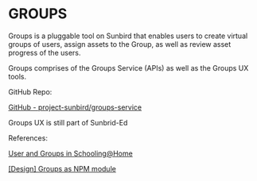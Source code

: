 # GROUPS

Groups is a pluggable tool on Sunbird that enables users to create virtual groups of users, assign assets to the Group, as well as review asset progress of the users.

Groups comprises of the Groups Service (APIs) as well as the Groups UX tools.

GitHub Repo:

[GitHub - project-sunbird/groups-service](https://github.com/project-sunbird/groups-service)

Groups UX is still part of Sunbrid-Ed

References:

[User and Groups in Schooling@Home](https://project-sunbird.atlassian.net/wiki/spaces/UM/pages/1416200208/User+and+Groups+in+Schooling+Home)

[\[Design\] Groups as NPM module](https://project-sunbird.atlassian.net/wiki/spaces/SBDES/pages/2956099585)
